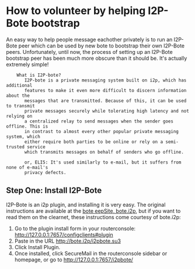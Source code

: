 
How to volunteer by helping I2P-Bote bootstrap
==============================================

An easy way to help people message eachother privately is to run an I2P-Bote
peer which can be used by new bote to bootstrap their own I2P-Bote peers.
Unfortunately, until now, the process of setting up an I2P-Bote bootstrap peer
has been much more obscure than it should be. It's actually extremely simple!

        What is I2P-bote?
           I2P-bote is a private messaging system built on i2p, which has additional
           features to make it even more difficult to discern information about the
           messages that are transmitted. Because of this, it can be used to transmit
           private messages securely while tolerating high latency and not relying on
           a centralized relay to send messages when the sender goes offline. This is
           in contrast to almost every other popular private messaging system, which
           either require both parties to be online or rely on a semi-trusted service
           which transmits messages on behalf of senders who go offline.

           or, ELI5: It's used similarly to e-mail, but it suffers from none of e-mail's
           privacy defects.

Step One: Install I2P-Bote
--------------------------

I2P-Bote is an i2p plugin, and installing it is very easy. The original
instructions are available at the [bote eepSite, bote.i2p](http://bote.i2p/install/),
but if you want to read them on the clearnet, these instructions come courtesy
of bote.i2p:


 1. Go to the plugin install form in your routerconsole: http://127.0.0.1:7657/configclients#plugin
 2. Paste in the URL http://bote.i2p/i2pbote.su3
 3. Click Install Plugin.
 4. Once installed, click SecureMail in the routerconsole sidebar or homepage, or go to http://127.0.0.1:7657/i2pbote/

